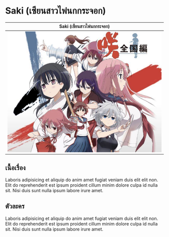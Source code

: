 # Saki (เซียนสาวไพ่นกกระจอก)

| Saki (เซียนสาวไพ่นกกระจอก) |
| :------:|
| ![Saki](../assets/images/saki.jpg) |

## เนื้อเรื่อง

Laboris adipisicing et aliquip do anim amet fugiat veniam duis elit elit non. Elit do reprehenderit est ipsum proident cillum minim dolore culpa id nulla sit. Nisi duis sunt nulla ipsum labore irure amet.

## ตัวละคร

Laboris adipisicing et aliquip do anim amet fugiat veniam duis elit elit non. Elit do reprehenderit est ipsum proident cillum minim dolore culpa id nulla sit. Nisi duis sunt nulla ipsum labore irure amet.





